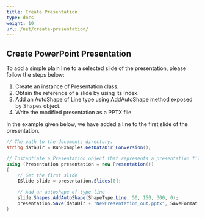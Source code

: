 ```yaml
---
title: Create Presentation
type: docs
weight: 10
url: /net/create-presentation/
---
```


## **Create PowerPoint Presentation**
To add a simple plain line to a selected slide of the presentation, please follow the steps below:

1. Create an instance of Presentation class.
1. Obtain the reference of a slide by using its Index.
1. Add an AutoShape of Line type using AddAutoShape method exposed by Shapes object.
1. Write the modified presentation as a PPTX file.

In the example given below, we have added a line to the first slide of the presentation.

```c#
// The path to the documents directory.
string dataDir = RunExamples.GetDataDir_Conversion();

// Instantiate a Presentation object that represents a presentation file
using (Presentation presentation = new Presentation())
{
    // Get the first slide
    ISlide slide = presentation.Slides[0];

    // Add an autoshape of type line
    slide.Shapes.AddAutoShape(ShapeType.Line, 50, 150, 300, 0);
    presentation.Save(dataDir + "NewPresentation_out.pptx", SaveFormat.Pptx);
}
```

